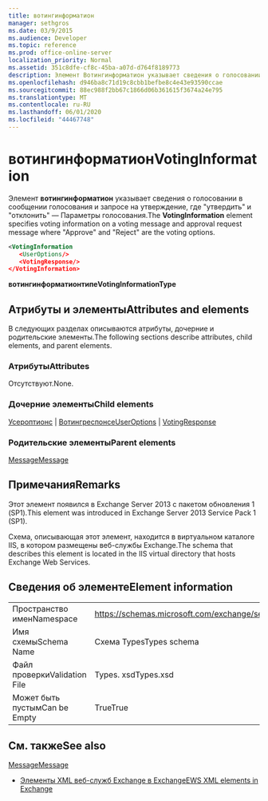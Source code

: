 ```yaml
---
title: вотингинформатион
manager: sethgros
ms.date: 03/9/2015
ms.audience: Developer
ms.topic: reference
ms.prod: office-online-server
localization_priority: Normal
ms.assetid: 351c8dfe-cf8c-45ba-a07d-d764f8189773
description: Элемент Вотингинформатион указывает сведения о голосовании в сообщении голосования и запросе на утверждение, Вхереаппровеандрежектаре параметры голосования.
ms.openlocfilehash: d946ba8c71d19c8cbb1befbe8c4e43e93590ccae
ms.sourcegitcommit: 88ec988f2bb67c1866d06b361615f3674a24e795
ms.translationtype: MT
ms.contentlocale: ru-RU
ms.lasthandoff: 06/01/2020
ms.locfileid: "44467748"
---
```

# <a name="votinginformation"></a><span data-ttu-id="ba86e-103">вотингинформатион</span><span class="sxs-lookup"><span data-stu-id="ba86e-103">VotingInformation</span></span>

<span data-ttu-id="ba86e-104">Элемент **вотингинформатион** указывает сведения о голосовании в сообщении голосования и запросе на утверждение, где "утвердить" и "отклонить" — Параметры голосования.</span><span class="sxs-lookup"><span data-stu-id="ba86e-104">The **VotingInformation** element specifies voting information on a voting message and approval request message where "Approve" and "Reject" are the voting options.</span></span> 
  
```XML
<VotingInformation
   <UserOptions/>
   <VotingResponse/>
</VotingInformation>
```

 <span data-ttu-id="ba86e-105">**вотингинформатионтипе**</span><span class="sxs-lookup"><span data-stu-id="ba86e-105">**VotingInformationType**</span></span>
## <a name="attributes-and-elements"></a><span data-ttu-id="ba86e-106">Атрибуты и элементы</span><span class="sxs-lookup"><span data-stu-id="ba86e-106">Attributes and elements</span></span>

<span data-ttu-id="ba86e-107">В следующих разделах описываются атрибуты, дочерние и родительские элементы.</span><span class="sxs-lookup"><span data-stu-id="ba86e-107">The following sections describe attributes, child elements, and parent elements.</span></span>
  
### <a name="attributes"></a><span data-ttu-id="ba86e-108">Атрибуты</span><span class="sxs-lookup"><span data-stu-id="ba86e-108">Attributes</span></span>

<span data-ttu-id="ba86e-109">Отсутствуют.</span><span class="sxs-lookup"><span data-stu-id="ba86e-109">None.</span></span>
  
### <a name="child-elements"></a><span data-ttu-id="ba86e-110">Дочерние элементы</span><span class="sxs-lookup"><span data-stu-id="ba86e-110">Child elements</span></span>

<span data-ttu-id="ba86e-111">[Усероптионс](useroptions.md)  |  [Вотингреспонсе](votingresponse.md)</span><span class="sxs-lookup"><span data-stu-id="ba86e-111">[UserOptions](useroptions.md) | [VotingResponse](votingresponse.md)</span></span>
  
### <a name="parent-elements"></a><span data-ttu-id="ba86e-112">Родительские элементы</span><span class="sxs-lookup"><span data-stu-id="ba86e-112">Parent elements</span></span>

[<span data-ttu-id="ba86e-113">Message</span><span class="sxs-lookup"><span data-stu-id="ba86e-113">Message</span></span>](message-ex15websvcsotherref.md)
  
## <a name="remarks"></a><span data-ttu-id="ba86e-114">Примечания</span><span class="sxs-lookup"><span data-stu-id="ba86e-114">Remarks</span></span>

<span data-ttu-id="ba86e-115">Этот элемент появился в Exchange Server 2013 с пакетом обновления 1 (SP1).</span><span class="sxs-lookup"><span data-stu-id="ba86e-115">This element was introduced in Exchange Server 2013 Service Pack 1 (SP1).</span></span>
  
<span data-ttu-id="ba86e-116">Схема, описывающая этот элемент, находится в виртуальном каталоге IIS, в котором размещены веб-службы Exchange.</span><span class="sxs-lookup"><span data-stu-id="ba86e-116">The schema that describes this element is located in the IIS virtual directory that hosts Exchange Web Services.</span></span>
  
## <a name="element-information"></a><span data-ttu-id="ba86e-117">Сведения об элементе</span><span class="sxs-lookup"><span data-stu-id="ba86e-117">Element information</span></span>

|||
|:-----|:-----|
|<span data-ttu-id="ba86e-118">Пространство имен</span><span class="sxs-lookup"><span data-stu-id="ba86e-118">Namespace</span></span>  <br/> |https://schemas.microsoft.com/exchange/services/2006/types  <br/> |
|<span data-ttu-id="ba86e-119">Имя схемы</span><span class="sxs-lookup"><span data-stu-id="ba86e-119">Schema Name</span></span>  <br/> |<span data-ttu-id="ba86e-120">Схема Types</span><span class="sxs-lookup"><span data-stu-id="ba86e-120">Types schema</span></span>  <br/> |
|<span data-ttu-id="ba86e-121">Файл проверки</span><span class="sxs-lookup"><span data-stu-id="ba86e-121">Validation File</span></span>  <br/> |<span data-ttu-id="ba86e-122">Types. xsd</span><span class="sxs-lookup"><span data-stu-id="ba86e-122">Types.xsd</span></span>  <br/> |
|<span data-ttu-id="ba86e-123">Может быть пустым</span><span class="sxs-lookup"><span data-stu-id="ba86e-123">Can be Empty</span></span>  <br/> |<span data-ttu-id="ba86e-124">True</span><span class="sxs-lookup"><span data-stu-id="ba86e-124">True</span></span>  <br/> |
   
## <a name="see-also"></a><span data-ttu-id="ba86e-125">См. также</span><span class="sxs-lookup"><span data-stu-id="ba86e-125">See also</span></span>



[<span data-ttu-id="ba86e-126">Message</span><span class="sxs-lookup"><span data-stu-id="ba86e-126">Message</span></span>](message-ex15websvcsotherref.md)


- [<span data-ttu-id="ba86e-127">Элементы XML веб-служб Exchange в Exchange</span><span class="sxs-lookup"><span data-stu-id="ba86e-127">EWS XML elements in Exchange</span></span>](ews-xml-elements-in-exchange.md)

